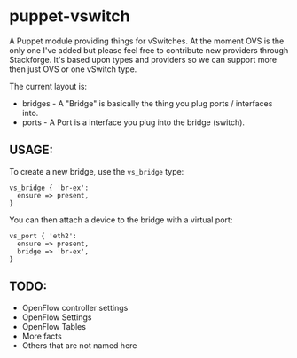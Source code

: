 # puppet-vswitch
A Puppet module providing things for vSwitches. At the moment OVS is the only
one I've added but please feel free to contribute new providers through
Stackforge. It's based upon types and providers so we can support more then just
OVS or one vSwitch type.

The current layout is:

* bridges - A "Bridge" is basically the thing you plug ports / interfaces into.
* ports - A Port is a interface you plug into the bridge (switch).

## USAGE:
To create a new bridge, use the `vs_bridge` type:

```
vs_bridge { 'br-ex':
  ensure => present,
}
```

You can then attach a device to the bridge with a virtual port:
```
vs_port { 'eth2':
  ensure => present,
  bridge => 'br-ex',
}
```

## TODO:
* OpenFlow controller settings
* OpenFlow Settings
* OpenFlow Tables
* More facts
* Others that are not named here
